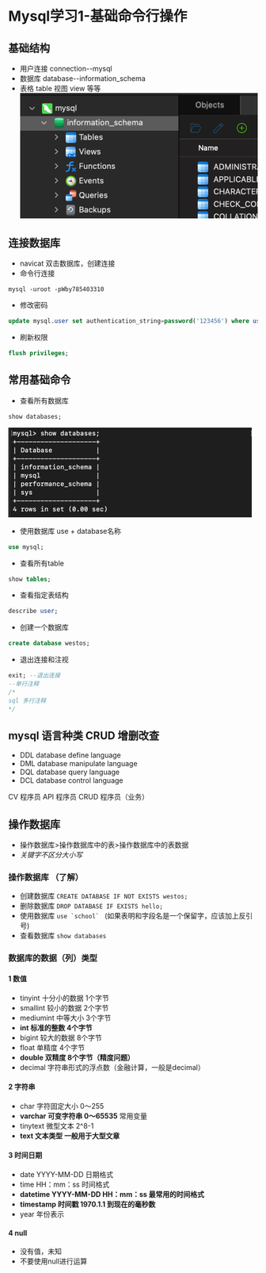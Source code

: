 # Mysql学习1-基础命令行操作

## 基础结构
* 用户连接 connection--mysql 
* 数据库 database--information_schema  
* 表格 table 视图 view 等等  
![](/images_sql/pic2.png)

## 连接数据库
* navicat 双击数据库，创建连接
* 命令行连接
```shell
mysql -uroot -pWby785403310 
```
* 修改密码
```sql
update mysql.user set authentication_string=password('123456') where user='root' and Host='localhost';
```
* 刷新权限
```sql
flush privileges;
``` 

## 常用基础命令
* 查看所有数据库
```sql
show databases;
```
![](/images_sql/pic1.png)

* 使用数据库 use + database名称
```sql
use mysql;
```

* 查看所有table
```sql
show tables; 
```

* 查看指定表结构
```sql
describe user;
```

* 创建一个数据库
```sql
create database westos;
```

* 退出连接和注视
```sql
exit; --退出连接
--单行注释
/*
sql 多行注释
*/
```

## mysql 语言种类 CRUD 增删改查
* DDL database define language
* DML database manipulate language
* DQL database query language
* DCL database control language 

CV 程序员
API 程序员
CRUD 程序员（业务）

## 操作数据库
* 操作数据库>操作数据库中的表>操作数据库中的表数据  
* _关键字不区分大小写_
### 操作数据库 （了解）
* 创建数据库 `CREATE DATABASE IF NOT EXISTS westos;`
* 删除数据库 `DROP DATABASE IF EXISTS hello;`
* 使用数据库 ``use `school` `` (如果表明和字段名是一个保留字，应该加上反引号)
* 查看数据库 `show databases`

### 数据库的数据（列）类型
#### 1 数值
* tinyint 十分小的数据  1个字节
* smallint 较小的数据   2个字节
* mediumint 中等大小   3个字节
* **int      标准的整数 4个字节**
* bigint   较大的数据   8个字节
* float    单精度      4个字节
* **double   双精度    8个字节（精度问题）**
* decimal  字符串形式的浮点数（金融计算，一般是decimal）  

#### 2 字符串
* char     字符固定大小  0～255
* **varchar  可变字符串    0～65535**  常用变量
* tinytext 微型文本     2^8-1 
* **text     文本类型     一般用于大型文章** 

#### 3 时间日期
* date  YYYY-MM-DD    日期格式
* time   HH：mm：ss    时间格式
* **datetime  YYYY-MM-DD HH：mm：ss  最常用的时间格式**
* **timestamp  时间戳 1970.1.1 到现在的毫秒数**
* year 年份表示

#### 4 null
* 没有值，未知
* 不要使用null进行运算

